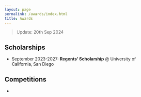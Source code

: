 ```yaml
---
layout: page
permalink: /awards/index.html
title: Awards
---
```


> Update: 20th Sep 2024

## Scholarships

- September 2023-2027: **Regents' Scholarship** @ University of California, San Diego

## Competitions

- 

<br>
